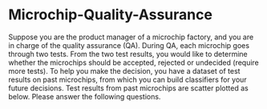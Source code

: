 # Microchip-Quality-Assurance

Suppose you are the product manager of a microchip factory, and you are in charge of the quality assurance (QA). During QA, each microchip goes through two tests. From the two test results, you would like to determine whether the microchips should be accepted, rejected or undecided (require more tests). To help you make the decision, you have a dataset of test results on past microchips, from which you can build classifiers for your future decisions. Test results from past microchips are scatter plotted as below. Please answer the following questions.
